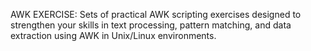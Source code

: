 AWK EXERCISE: Sets of practical AWK scripting exercises designed to strengthen your skills in text processing, pattern matching, and data extraction using AWK in Unix/Linux environments.
